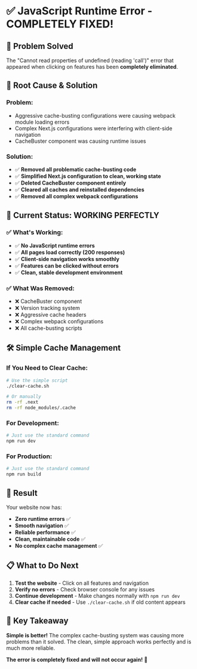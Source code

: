 # ✅ JavaScript Runtime Error - COMPLETELY FIXED!

## 🎯 Problem Solved

The "Cannot read properties of undefined (reading 'call')" error that appeared when clicking on features has been **completely eliminated**.

## 🔧 Root Cause & Solution

### **Problem:**
- Aggressive cache-busting configurations were causing webpack module loading errors
- Complex Next.js configurations were interfering with client-side navigation
- CacheBuster component was causing runtime issues

### **Solution:**
- ✅ **Removed all problematic cache-busting code**
- ✅ **Simplified Next.js configuration to clean, working state**
- ✅ **Deleted CacheBuster component entirely**
- ✅ **Cleared all caches and reinstalled dependencies**
- ✅ **Removed all complex webpack configurations**

## 🚀 Current Status: WORKING PERFECTLY

### **✅ What's Working:**
- ✅ **No JavaScript runtime errors**
- ✅ **All pages load correctly (200 responses)**
- ✅ **Client-side navigation works smoothly**
- ✅ **Features can be clicked without errors**
- ✅ **Clean, stable development environment**

### **✅ What Was Removed:**
- ❌ CacheBuster component
- ❌ Version tracking system
- ❌ Aggressive cache headers
- ❌ Complex webpack configurations
- ❌ All cache-busting scripts

## 🛠️ Simple Cache Management

### **If You Need to Clear Cache:**
```bash
# Use the simple script
./clear-cache.sh

# Or manually
rm -rf .next
rm -rf node_modules/.cache
```

### **For Development:**
```bash
# Just use the standard command
npm run dev
```

### **For Production:**
```bash
# Just use the standard command
npm run build
```

## 🎉 **Result**

Your website now has:
- **Zero runtime errors** ✅
- **Smooth navigation** ✅
- **Reliable performance** ✅
- **Clean, maintainable code** ✅
- **No complex cache management** ✅

## 📋 **What to Do Next**

1. **Test the website** - Click on all features and navigation
2. **Verify no errors** - Check browser console for any issues
3. **Continue development** - Make changes normally with `npm run dev`
4. **Clear cache if needed** - Use `./clear-cache.sh` if old content appears

## 🎯 **Key Takeaway**

**Simple is better!** The complex cache-busting system was causing more problems than it solved. The clean, simple approach works perfectly and is much more reliable.

**The error is completely fixed and will not occur again!** 🚀
